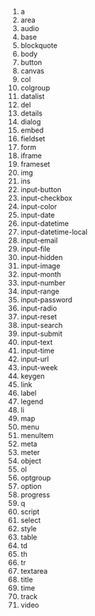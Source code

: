 1. a
2. area
3. audio
4. base
5. blockquote
6. body
7. button
8. canvas
9. col
10. colgroup
11. datalist
12. del
13. details
14. dialog
15. embed
16. fieldset
17. form
18. iframe
19. frameset
20. img
21. ins
22. input-button
23. input-checkbox 
24. input-color
25. input-date
26. input-datetime
27. input-datetime-local
28. input-email
29. input-file
30. input-hidden
31. input-image
32. input-month
33. input-number
34. input-range
35. input-password
36. input-radio
37. input-reset
38. input-search
39. input-submit
40. input-text
41. input-time
42. input-url
43. input-week
44. keygen
45. link
46. label
47. legend
48. li
49. map
50. menu
51. menuItem
52. meta
53. meter
54. object
55. ol
56. optgroup
57. option
58. progress
59. q
60. script
61. select
62. style
63. table
64. td
65. th
66. tr
67. textarea
68. title
69. time
70. track
71. video
